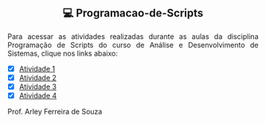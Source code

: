 <h2 align="center"> 💻 Programacao-de-Scripts </h2>

<p align="justify"> Para acessar as atividades realizadas durante as aulas da disciplina Programação de Scripts do curso de Análise e Desenvolvimento de Sistemas, clique nos links abaixo:</p>

- [x] [Atividade 1](https://github.com/laaridiniz/Programacao-de-Scripts/tree/main/atvi)
- [x] [Atividade 2](https://github.com/laaridiniz/Programacao-de-Scripts/tree/main/atvii)
- [x] [Atividade 3](https://github.com/laaridiniz/Programacao-de-Scripts/tree/main/atviii)
- [x] [Atividade 4](https://github.com/laaridiniz/Programacao-de-Scripts/tree/main/atviv)

Prof. Arley Ferreira de Souza
